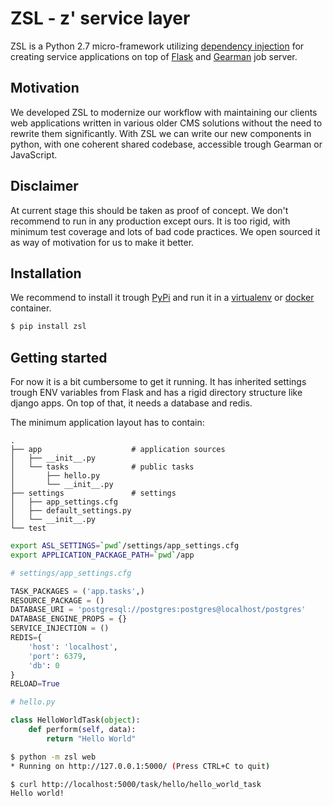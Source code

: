 # ZSL - z' service layer

ZSL is a Python 2.7 micro-framework utilizing 
[dependency injection](https://en.wikipedia.org/wiki/Dependency_injection) 
for creating service applications on top of [Flask](http://flask.pocoo.org/docs/0.11/)
and [Gearman](http://gearman.org/) job server.

## Motivation

We developed ZSL to modernize our workflow with maintaining our clients web
applications written in various older CMS solutions without the need to rewrite 
them significantly. With ZSL we can write our new components in python, with one
coherent shared codebase, accessible trough Gearman or JavaScript.
    
## Disclaimer

At current stage this should be taken as proof of concept. We don't recommend to 
run in any production except ours. It is too rigid, with minimum test coverage 
and lots of bad code practices. We open sourced it as way of motivation for us 
to make it better.

## Installation

We recommend to install it trough [PyPi](https://pypi.python.org/pypi) and run it in 
a [virtualenv](https://docs.python.org/3/library/venv.html) or 
[docker](https://docker.com) container.

```bash
$ pip install zsl
```

## Getting started

For now it is a bit cumbersome to get it running. It has inherited settings
trough ENV variables from Flask and has a rigid directory structure like django 
apps. On top of that, it needs a database and redis.

The minimum application layout has to contain:
```
.
├── app                    # application sources 
│   ├── __init__.py
│   └── tasks              # public tasks
│       ├── hello.py
│       └── __init__.py
├── settings               # settings 
│   ├── app_settings.cfg 
│   ├── default_settings.py
│   └── __init__.py
└── test 
```

```bash
export ASL_SETTINGS=`pwd`/settings/app_settings.cfg
export APPLICATION_PACKAGE_PATH=`pwd`/app
```

```python
# settings/app_settings.cfg

TASK_PACKAGES = ('app.tasks',)
RESOURCE_PACKAGE = ()
DATABASE_URI = 'postgresql://postgres:postgres@localhost/postgres'
DATABASE_ENGINE_PROPS = {}
SERVICE_INJECTION = ()
REDIS={
    'host': 'localhost',
    'port': 6379,
    'db': 0
}
RELOAD=True

```

```python
# hello.py

class HelloWorldTask(object):
    def perform(self, data):
        return "Hello World"
```

```bash
$ python -m zsl web
* Running on http://127.0.0.1:5000/ (Press CTRL+C to quit)

```

```bash
$ curl http://localhost:5000/task/hello/hello_world_task
Hello world!
```